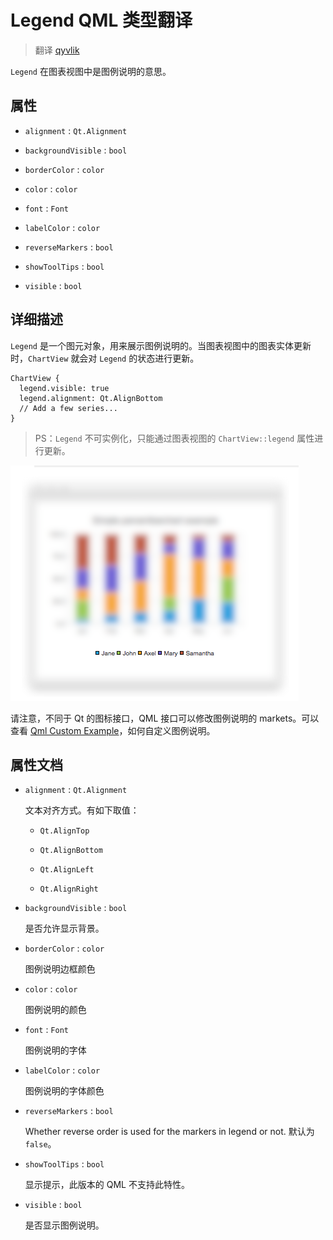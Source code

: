 # Legend QML 类型翻译

> 翻译 [qyvlik](http://blog.qyvlik.space)

`Legend` 在图表视图中是图例说明的意思。

## 属性

+ `alignment` : `Qt.Alignment`

+ `backgroundVisible` : `bool`

+ `borderColor` : `color`

+ `color` : `color`

+ `font` : `Font`

+ `labelColor` : `color`

+ `reverseMarkers` : `bool`

+ `showToolTips` : `bool`

+ `visible` : `bool` 

## 详细描述

`Legend` 是一个图元对象，用来展示图例说明的。当图表视图中的图表实体更新时，`ChartView` 就会对 `Legend` 的状态进行更新。

```
ChartView {
  legend.visible: true
  legend.alignment: Qt.AlignBottom
  // Add a few series...
}
```

> PS：`Legend` 不可实例化，只能通过图表视图的 `ChartView::legend` 属性进行更新。

![](images/Legend-001.png)

请注意，不同于 Qt 的图标接口，QML 接口可以修改图例说明的 markets。可以查看 [Qml Custom Example](http://doc.qt.io/qt-5/qtcharts-qmlcustomlegend-example.html)，如何自定义图例说明。

## 属性文档

+ `alignment` : `Qt.Alignment`

    文本对齐方式。有如下取值：

    + `Qt.AlignTop`

    + `Qt.AlignBottom`

    + `Qt.AlignLeft`

    + `Qt.AlignRight`

+ `backgroundVisible` : `bool`

    是否允许显示背景。

+ `borderColor` : `color`

    图例说明边框颜色

+ `color` : `color`

    图例说明的颜色

+ `font` : `Font`

    图例说明的字体

+ `labelColor` : `color`

    图例说明的字体颜色

+ `reverseMarkers` : `bool`

    Whether reverse order is used for the markers in legend or not. 默认为 `false`。

+ `showToolTips` : `bool`

    显示提示，此版本的 QML 不支持此特性。

+ `visible` : `bool` 

    是否显示图例说明。

